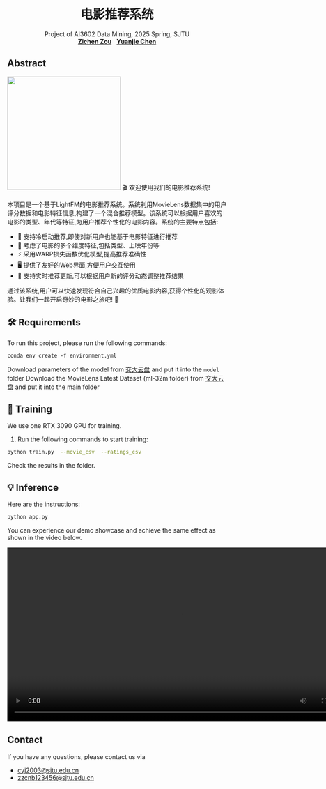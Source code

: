 
<h1 align="center">
电影推荐系统
</h1>
<p align="center">
    Project of AI3602 Data Mining, 2025 Spring, SJTU
    <br />
    <a href="https://github.com/zzctmd"><strong>Zichen Zou</strong></a>
    &nbsp;
    <a href="https://github.com/ccmoony"><strong>Yuanjie Chen</strong></a>
    <br />
</p>

## Abstract
<img src="assets/sampled/picture.png" height="260px"/>  
🎬 欢迎使用我们的电影推荐系统! 

本项目是一个基于LightFM的电影推荐系统。系统利用MovieLens数据集中的用户评分数据和电影特征信息,构建了一个混合推荐模型。该系统可以根据用户喜欢的电影的类型、年代等特征,为用户推荐个性化的电影内容。系统的主要特点包括:

- 🚀 支持冷启动推荐,即使对新用户也能基于电影特征进行推荐
- 🎯 考虑了电影的多个维度特征,包括类型、上映年份等
- ⚡️ 采用WARP损失函数优化模型,提高推荐准确性
- 🖥️ 提供了友好的Web界面,方便用户交互使用
- 🔄 支持实时推荐更新,可以根据用户新的评分动态调整推荐结果

通过该系统,用户可以快速发现符合自己兴趣的优质电影内容,获得个性化的观影体验。让我们一起开启奇妙的电影之旅吧! 🎉


## 🛠️ Requirements
To run this project, please run the following commands:
```
conda env create -f environment.yml
```

Download parameters of the model from [交大云盘](https://pan.sjtu.edu.cn/web/share/f099dbf67a3b3c62849ebb315ea2e35a) and put it into the `model` folder
Download the MovieLens Latest Dataset (ml-32m folder) from [交大云盘](https://pan.sjtu.edu.cn/web/share/f099dbf67a3b3c62849ebb315ea2e35a) and put it into the main folder

## 🚀 Training
We use one RTX 3090 GPU for training.


1. Run the following commands to start training:

```bash
python train.py  --movie_csv  --ratings_csv 
```


Check the results in the folder.


## 💡 Inference
Here are the instructions: 
```bash
python app.py
```
You can experience our demo showcase and achieve the same effect as shown in the video below.

<div align="center">
    <video width="800" controls>
        <source src="assets/sampled/demo.mp4" type="video/mp4">
        您的浏览器不支持视频播放。
    </video>
</div>

## Contact
If you have any questions, please contact us via 
- cyj2003@sjtu.edu.cn
- zzcnb123456@sjtu.edu.cn








